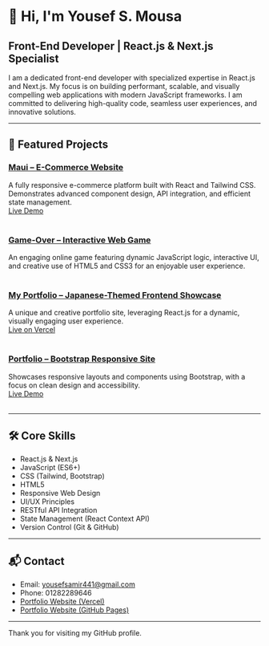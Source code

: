 # 👋 Hi, I'm Yousef S. Mousa

## Front-End Developer | React.js & Next.js Specialist

I am a dedicated front-end developer with specialized expertise in React.js and Next.js. My focus is on building performant, scalable, and visually compelling web applications with modern JavaScript frameworks. I am committed to delivering high-quality code, seamless user experiences, and innovative solutions.

---

## 🌟 Featured Projects

### [Maui – E-Commerce Website](https://github.com/yousef-s-mousa/E-Commerce)  
A fully responsive e-commerce platform built with React and Tailwind CSS. Demonstrates advanced component design, API integration, and efficient state management.  
[Live Demo](https://yousef-s-mousa.github.io/E-Commerce/)  
<br/>

### [Game-Over – Interactive Web Game](https://github.com/yousef-s-mousa/Game-Over)  
An engaging online game featuring dynamic JavaScript logic, interactive UI, and creative use of HTML5 and CSS3 for an enjoyable user experience.  
<br/>

### [My Portfolio – Japanese-Themed Frontend Showcase](https://github.com/yousef-s-mousa/My-Portfolio)  
A unique and creative portfolio site, leveraging React.js for a dynamic, visually engaging user experience.  
[Live on Vercel](https://my-portfolio-alpha-bay-40.vercel.app/)  
<br/>

### [Portfolio – Bootstrap Responsive Site](https://github.com/yousef-s-mousa/Portfolio)  
Showcases responsive layouts and components using Bootstrap, with a focus on clean design and accessibility.  
[Live Demo](https://yousef-s-mousa.github.io/Portofolio/)  
<br/>

---

## 🛠️ Core Skills

- React.js & Next.js
- JavaScript (ES6+)
- CSS (Tailwind, Bootstrap)
- HTML5
- Responsive Web Design
- UI/UX Principles
- RESTful API Integration
- State Management (React Context API)
- Version Control (Git & GitHub)

---

## 📬 Contact

- Email: yousefsamir441@gmail.com
- Phone: 01282289646
- [Portfolio Website (Vercel)](https://my-portfolio-alpha-bay-40.vercel.app/)
- [Portfolio Website (GitHub Pages)](https://yousef-s-mousa.github.io/Portofolio/)

---

Thank you for visiting my GitHub profile.
